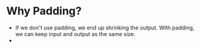 # Why Padding?
* If we don't use padding, we end up shrinking the output. With padding, we can keep input and output as the same size.
* 